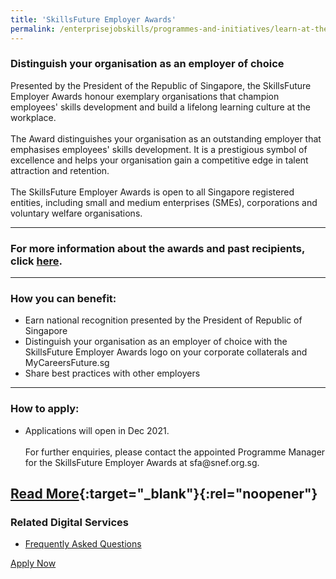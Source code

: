 ```yaml
---
title: 'SkillsFuture Employer Awards'
permalink: /enterprisejobskills/programmes-and-initiatives/learn-at-the-workplace/skillsfuture-employer-awards/
---
```


### Distinguish your organisation as an employer of choice

Presented by the President of the Republic of Singapore, the SkillsFuture Employer Awards honour exemplary organisations that champion employees' skills development and build a lifelong learning culture at the workplace.<br><br>The Award distinguishes your organisation as an outstanding employer that emphasises employees' skills development. It is a prestigious symbol of excellence and helps your organisation gain a competitive edge in talent attraction and retention.<br><br>The SkillsFuture Employer Awards is open to all Singapore registered entities, including small and medium enterprises (SMEs), corporations and voluntary welfare organisations.

---

### For more information about the awards and past recipients, click [here](https://www.skillsfuture.gov.sg/employerawards).

---

### How you can benefit:

<ul><li> Earn national recognition presented by the President of Republic of Singapore<br></li><li>Distinguish your organisation as an employer of choice with the SkillsFuture Employer Awards logo on your corporate collaterals and MyCareersFuture.sg<br></li><li>Share best practices with other employers</li></ul>

---

### How to apply:

<ul><li> Applications will open in Dec 2021. <br><br>For further enquiries, please contact the appointed Programme Manager for the SkillsFuture Employer Awards at sfa@snef.org.sg.</li></ul>

[Read More](https://safe.menlosecurity.com/https://www.skillsfuture.gov.sg/employerawards){:target="_blank"}{:rel="noopener"}
---

### Related Digital Services

<ul><li> <a href="https://www.skillsfuture.gov.sg/employerawards/faq" target="_blank" rel="noopener">Frequently Asked Questions</a></li></ul>

<a class="btn" href="https://programmes.enterprisejobskills.gov.sg/EmployerAwards/ProgrammeDetails.aspx" target="_blank" rel="noopener">Apply Now</a>

